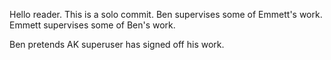 Hello reader. This is a solo commit.
Ben supervises some of Emmett's work.
Emmett supervises some of Ben's work.

Ben pretends AK superuser has signed off his work.
